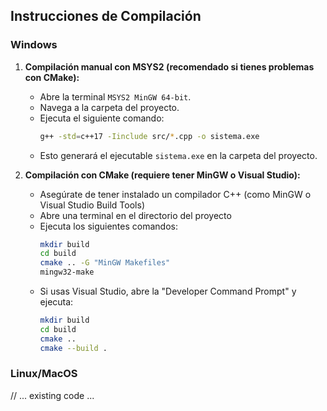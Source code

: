 ## Instrucciones de Compilación

### Windows
1. **Compilación manual con MSYS2 (recomendado si tienes problemas con CMake):**
   - Abre la terminal `MSYS2 MinGW 64-bit`.
   - Navega a la carpeta del proyecto.
   - Ejecuta el siguiente comando:
     ```sh
     g++ -std=c++17 -Iinclude src/*.cpp -o sistema.exe
     ```
   - Esto generará el ejecutable `sistema.exe` en la carpeta del proyecto.

2. **Compilación con CMake (requiere tener MinGW o Visual Studio):**
   - Asegúrate de tener instalado un compilador C++ (como MinGW o Visual Studio Build Tools)
   - Abre una terminal en el directorio del proyecto
   - Ejecuta los siguientes comandos:
     ```sh
     mkdir build
     cd build
     cmake .. -G "MinGW Makefiles"
     mingw32-make
     ```
   - Si usas Visual Studio, abre la "Developer Command Prompt" y ejecuta:
     ```sh
     mkdir build
     cd build
     cmake ..
     cmake --build .
     ```

### Linux/MacOS
// ... existing code ... 
